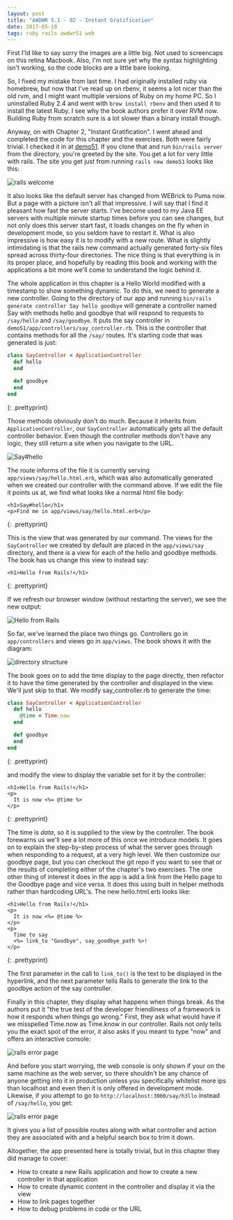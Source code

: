 ```yaml
---
layout: post
title: "AWDWR 5.1 - 02 - Instant Gratification"
date: 2017-05-18
tags: ruby rails awdwr51 web
---
```


First I'ld like to say sorry the images are a little big.  Not used to 
screencaps on this retina Macbook.  Also, I'm not sure yet why the 
syntax highlighting isn't working, so the code blocks are a little bare 
looking.

So, I fixed my mistake from last time.  I had originally installed ruby via 
homebrew, but now that I've read up on rbenv, it seems a lot nicer than the
old rvm, and I might want multiple versions of Ruby on my home PC.  So I 
uninstalled Ruby 2.4 and went with `brew install rbenv` and then used
it to install the latest Ruby.  I see why the book authors prefer it over
RVM now.  Building Ruby from scratch sure is a lot slower than a binary
install though.

Anyway, on with Chapter 2, "Instant Gratification".  I went ahead and 
completed the code for this chapter and the exercises.  Both were fairly 
trivial.  I checked it in at [demo51](http://github.com/llcawthorne/demo51).
If you clone that and run `bin/rails server` from the directory, you're
greeted by the site.  You get a lot for very little with rails.  The site
you get just from running `rails new demo51` looks like this:

![rails welcome](/img/2017-05-18/rails.png)

It also looks like the default server has changed from WEBrick to Puma now.
But a page with a picture isn't all that impressive.  I will say that I 
find it pleasant how fast the server starts.  I've become used to my 
Java EE servers with multiple minute startup times before you can see 
changes, but not only does this server start fast, it loads changes on the
fly when in development mode, so you seldom have to restart it.  What is 
also impressive is how easy it is to modify with a new route.  What is 
slightly intimidating is that the rails new command actually generated
forty-six files spread across thirty-four directories.  The nice thing is
that everything is in its proper place, and hopefully by reading this book
and working with the applications a bit more we'll come to understand the
logic behind it.  

The whole application in this chapter is a Hello World modified with a 
timestamp to show something dynamic.  To do this, we need to generate a 
new controller.  Going to the directory of our app and running
`bin/rails generate controller Say hello goodbye` will generate a 
controller named Say with methods hello and goodbye that will respond
to requests to `/say/hello` and `/say/goodbye`.  It puts the say controller
in `demo51/app/controllers/say_controller.rb`.  This is the controller 
that contains methods for all the `/say/` routes.  It's starting code 
that was generated is just:

```ruby
class SayController < ApplicationController
  def hello
  end

  def goodbye
  end
end
```
{: .prettyprint}

Those methods obviously don't do much.  Because it inherits from
`ApplicationController`, our `SayController` automatically gets all the
default controller behavior.  Even though the controller methods don't
have any logic, they still return a site when you navigate to the URL.

![Say#hello](/img/2017-05-18/say-hello.png)

The route informs of the file it is currently serving 
`app/views/say/hello.html.erb`, which was also automatically generated
when we created our controller with the command above.  If we edit the file
it points us at, we find what looks like a normal html file body:

```erb
<h1>Say#hello</h1>
<p>Find me in app/views/say/hello.html.erb</p>
```
{: .prettyprint}

This is the view that was generated by our command.  The views for the 
`SayController` we created by default are placed in the `app/views/say`
directory, and there is a view for each of the hello and goodbye methods.
The book has us change this view to instead say:

```erb
<h1>Hello from Rails!</h1>
```
{: .prettyprint}

If we refresh our browser window (without restarting the server), we see
the new output:

![Hello from Rails](/img/2017-05-18/hello.png)

So far, we've learned the place two things go.  Controllers go in 
`app/controllers` and views go in `app/views`.  The book shows it with
the diagram:

![directory structure](/img/2017-05-18/diagram.png)

The book goes on to add the time display to the page directly, then refactor
it to have the time generated by the controller and displayed in the view.
We'll just skip to that.  We modify say_controller.rb to generate the time:

```ruby
class SayController < ApplicationController
  def hello
    @time = Time.now
  end

  def goodbye
  end
end
```
{: .prettyprint}

and modify the view to display the variable set for it by the controller:

```erb
<h1>Hello from Rails!</h1>
<p>
  It is now <%= @time %>
</p>
```
{: .prettyprint}

The time is *data*, so it is supplied to the view by the controller.  The
book forewarns us we'll see a lot more of this once we introduce models. 
It goes on to explain the step-by-step process of what the server goes 
through when responding to a request, at a very high level.  We then 
customize our goodbye page, but you can checkout the git repo if you want 
to see that or the results of completing either of the chapter's two 
exercises.  The one other thing of interest it does in the app is add a 
link from the Hello page to the Goodbye page and vice versa.  It does
this using built in helper methods rather than hardcoding URL's.  The new
hello.html.erb looks like:

```erb
<h1>Hello from Rails!</h1>
<p>
  It is now <%= @time %>
</p>
<p>
  Time to say
  <%= link_to "Goodbye", say_goodbye_path %>!
</p>
```
{: .prettyprint}

The first parameter in the call to `link_to()` is the text to be displayed
in the hyperlink, and the next parameter tells Rails to generate the link
to the goodbye action of the say controller.  

Finally in this chapter, they display what happens when things break.  As
the authors put it "the true test of the developer friendliness of a 
framework is how it responds when things go wrong."  First, they ask 
what would have if we misspelled Time.now as Time.know in our controller.
Rails not only tells you the exact spot of the error, it also asks if you
meant to type "now" and offers an interactive console:

![rails error page](/img/2017-05-18/rails_know_error.png)

And before you start worrying, the web console is only shown if your on the
same machine as the web server, so there shouldn't be any chance of anyone
getting into it in production unless you specifically whitelist more ips
than localhost and even then it is only offered in development mode. 
Likewise, if you attempt to go to `http://localhost:3000/say/h3llo` instead
of `/say/hello`, you get:

![rails error page](/img/2017-05-18/rails_h3llo_error.png)

It gives you a list of possible routes along with what controller and action
they are associated with and a helpful search box to trim it down.

Altogether, the app presented here is totally trivial, but in this chapter
they did manage to cover:

* How to create a new Rails application and how to create a new controller
  in that application
* How to create dynamic content in the controller and display it via the view
* How to link pages together
* How to debug problems in code or the URL

